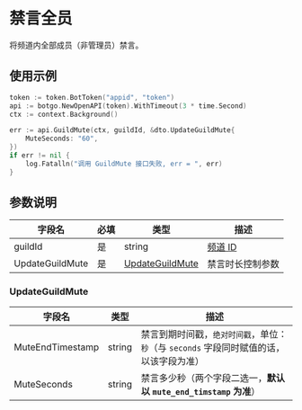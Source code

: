 # 禁言全员

将频道内全部成员（非管理员）禁言。

## 使用示例

```go
token := token.BotToken("appid", "token")
api := botgo.NewOpenAPI(token).WithTimeout(3 * time.Second)
ctx := context.Background()

err := api.GuildMute(ctx, guildId, &dto.UpdateGuildMute{
    MuteSeconds: "60",
})
if err != nil {
    log.Fatalln("调用 GuildMute 接口失败, err = ", err)
}
```


## 参数说明

| 字段名  | 必填 | 类型                      | 描述                         |
| ------- | ---- | ------------------------- | ---------------------------- |
| guildId | 是   | string                    | [频道 ID](../../model/guild.md) |
| UpdateGuildMute  | 是   | [UpdateGuildMute](#UpdateGuildMute) | 禁言时长控制参数             |

### UpdateGuildMute

| 字段名  | 类型   | 描述                                                                                    |
| ------- | ------ | --------------------------------------------------------------------------------------- |
| MuteEndTimestamp  | string | 禁言到期时间戳，`绝对时间戳`，单位：`秒`（与 `seconds` 字段同时赋值的话，以该字段为准） |
| MuteSeconds | string | 禁言多少秒（两个字段二选一，**默认以 `mute_end_timstamp` 为准**）                                  |
